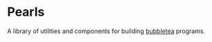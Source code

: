 # Pearls

A library of utilities and components for building [bubbletea](https://github.com/charmbracelet/bubbletea) programs.
